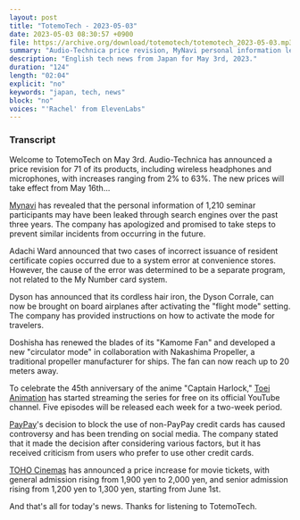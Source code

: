 ```yaml
---
layout: post
title: "TotemoTech - 2023-05-03"
date: 2023-05-03 08:30:57 +0900
file: https://archive.org/download/totemotech/totemotech_2023-05-03.mp3
summary: "Audio-Technica price revision, MyNavi personal information leak, and new Dyson 'flight mode' for Cordless hair iron, & more…"
description: "English tech news from Japan for May 3rd, 2023."
duration: "124"
length: "02:04"
explicit: "no"
keywords: "japan, tech, news"
block: "no"
voices: "'Rachel' from ElevenLabs"
---
```


### Transcript

Welcome to TotemoTech on May 3rd. Audio-Technica has announced a price revision for 71 of its products, including wireless headphones and microphones, with increases ranging from 2% to 63%. The new prices will take effect from May 16th...

[Mynavi](/companies/mynavi) has revealed that the personal information of 1,210 seminar participants may have been leaked through search engines over the past three years. The company has apologized and promised to take steps to prevent similar incidents from occurring in the future.

Adachi Ward announced that two cases of incorrect issuance of resident certificate copies occurred due to a system error at convenience stores. However, the cause of the error was determined to be a separate program, not related to the My Number card system.

Dyson has announced that its cordless hair iron, the Dyson Corrale, can now be brought on board airplanes after activating the "flight mode" setting. The company has provided instructions on how to activate the mode for travelers.

Doshisha has renewed the blades of its "Kamome Fan" and developed a new "circulator mode" in collaboration with Nakashima Propeller, a traditional propeller manufacturer for ships. The fan can now reach up to 20 meters away.

To celebrate the 45th anniversary of the anime "Captain Harlock," [Toei Animation](/companies/toei-animation) has started streaming the series for free on its official YouTube channel. Five episodes will be released each week for a two-week period.

[PayPay](/companies/paypay)'s decision to block the use of non-PayPay credit cards has caused controversy and has been trending on social media. The company stated that it made the decision after considering various factors, but it has received criticism from users who prefer to use other credit cards.

[TOHO Cinemas](/companies/toho-cinemas) has announced a price increase for movie tickets, with general admission rising from 1,900 yen to 2,000 yen, and senior admission rising from 1,200 yen to 1,300 yen, starting from June 1st.

And that's all for today's news. Thanks for listening to TotemoTech.
